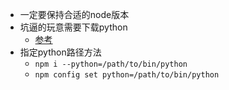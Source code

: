- 一定要保持合适的node版本
- 坑逼的玩意需要下载python
	- [参考](https://www.jianshu.com/p/e461e3e765f0)
- 指定python路径方法
	- `npm i --python=/path/to/bin/python`
	- `npm config set python=/path/to/bin/python`